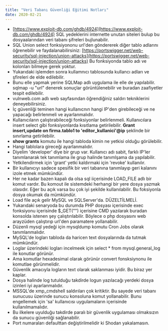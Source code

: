 ```yaml
---
title: "Veri Tabanı Güvenliği Eğitimi Notları"
date: 2020-02-21
---
```


- [https://www.exploit-db.com/ghdb/4924](https://www.exploit-db.com/ghdb/4924) SQL yedeklerini internette unutan siteleri bulup bu dosyaalarından veri tabanı şifreleri bujlunabilir.
- SQL Union select fonksiyononu url'den göndererek diğer tablo adlarını öğrenebilir ve faydalanabilirsiniz: [https://portswigger.net/web-security/sql-injection/union-attacks](https://portswigger.net/web-security/sql-injection/union-attacks) Bu fonksiyonda tablo adı ve kolonları bilmeye gerek yoktur.
- Yukarıdaki işlemden sonra kullamnıcı tablosunda kullancı adları ve şfireleri de elde edilebilir.
- Bunu elle yapmak yerine SQLMap adlı uygulama ile elle de yapılabilir. sqlmap -u "url" denerek sonuçlar görüntülenebilir ve buradan zaafiyetler tespit edilebilir.
- vulnweb.com adlı web sayfasından öğrendiğiniz saldırı tekniklerini deneyebilirsiniz.
- İç güvenliği teminen hangi kullanıcnın hangi IP'den girebileceği ve ne yapacağı belirlenmeli ve ayarlanmalıdır.
- Kullanıcıların çalıştırabileceği fonksiyonlar belirlenmeli. Kullanıcılara insert select gibi fonksiyonlarda kısıtlama getirilebilir. **Grant insert,update on firma.tablo1 to 'editor\_kullanici'@ip** şeklinde bir sınırlama getirilebilir.
- **show grants** komutu ile hangi tabloda kimin ne yetkisi olduğu görülebilir.
- Hangi tablolara gireceği ayarlanmalıdır.
- Diyelim 'developer' diye bir grup var. Kullanıcı adı sabit, farklı IP'ler tanımlanarak tek tanımlama ile grup halinde tanımlşama da yapılabilir.
- Yetkilendirmek için 'grant' yetki kaldırmaki için 'revoke' kullanılır.
- Bir kullanıcıyı sadece spesifik bir veri tabanına tanımlayıp geri kalanını izole etmek mümkündür.
- Her ne kadar bazen kapalı da olsa sql iiçerisinde LOAD\_FILE adlı bir komut vardır. Bu komout ile sistemdeki herhangi bir yere dosya yazmak olasıdır. Eğer bu açık varsa bu çok iyi şekilde kullanılabilir. Bu foksiyonla dosya okumak da mümkündür.
- Load file açık gelir MySQL ve SQLServer'da. DÜZELTİLMELİ.
- Yukarıdaki senaryoda bu durumda PHP dosyası içerisinde exec fonksiyonu içerisinde $\_GET("") içerisine CMD yazılarak buradan konsolda istenen şey çalıştırılabilir. Böylece o php dosyasını web arayzüden çalıştırıp url'den paramatere yollanabilir.
- Düzenli mysql yedeği için mysqldump komutu Cron Jobs olarak tanımlanmalıdır.
- MySQL'de logları tabloda da haricen text dosyalarında da tutmak mümkündür.
- Loglar üzerindeki logları incelmeek için select \* from mysql.general\_log ile konutlar görünür.
- Ama komutlar hexadesimal olarak görünür convert fonsksiynonu ile komutlae görünmelidir.
- Güvenlik amacıyla logların text olarak saklanması iyidir. Bu biraz yer kaplar.
- Dosya halinde log tutulduğu takdirde logun yazılacağı yerdeki dosya izinleri iyi ayarlanmalıdır.
- MSSQL'de xmp\_cmdshell saldırıları çok kritiktir. Bu sayede veri tabanı sunucusu üzerinde sunucu konsoluna komut yollanabilir. Bunu engellemek için 'sa' kullanıcısı uygulamaların içerisinde kullanılmamalıdır.
- Bu ilkelere uyulduğu takdirde paralı bir güvenlik uygulaması olmaksızın da sunucu güvenliği sağlanabilir.
- Port numaraları defaulttan değiştirilmelidir ki Shodan yakalamasın.
